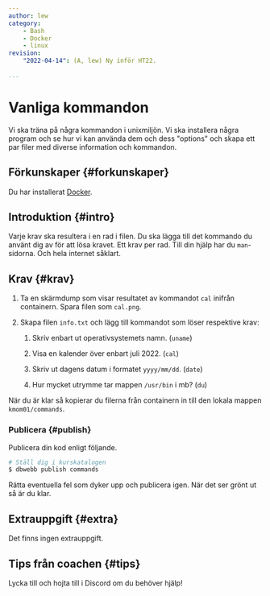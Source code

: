 ```yaml
---
author: lew
category:
    - Bash
    - Docker
    - linux
revision:
    "2022-04-14": (A, lew) Ny inför HT22.

...
```

Vanliga kommandon
==================================

Vi ska träna på några kommandon i unixmiljön. Vi ska installera några program och se hur vi kan använda dem och dess "options" och skapa ett par filer med diverse information och kommandon.

<!--more-->



Förkunskaper {#forkunskaper}
-----------------------

Du har installerat [Docker](kunskap/installera-virtualiseringsmiljon-docker).



Introduktion {#intro}
-----------------------

Varje krav ska resultera i en rad i filen. Du ska lägga till det kommando du använt dig av för att lösa kravet. Ett krav per rad. Till din hjälp har du `man`-sidorna. Och hela internet såklart.



Krav {#krav}
-----------------------

1. Ta en skärmdump som visar resultatet av kommandot `cal` inifrån containern. Spara filen som `cal.png`.

1. Skapa filen `info.txt` och lägg till kommandot som löser respektive krav:

    1. Skriv enbart ut operativsystemets namn. (`uname`)

    1. Visa en kalender över enbart juli 2022. (`cal`)

    1. Skriv ut dagens datum i formatet `yyyy/mm/dd`. (`date`)

    1. Hur mycket utrymme tar mappen `/usr/bin` i mb? (`du`)



När du är klar så kopierar du filerna från containern in till den lokala mappen `kmom01/commands`.



### Publicera {#publish}

Publicera din kod enligt följande.

```bash
# Ställ dig i kurskatalogen
$ dbwebb publish commands
```

Rätta eventuella fel som dyker upp och publicera igen. När det ser grönt ut så är du klar.



Extrauppgift {#extra}
-----------------------

Det finns ingen extrauppgift.



Tips från coachen {#tips}
-----------------------

Lycka till och hojta till i Discord om du behöver hjälp!
